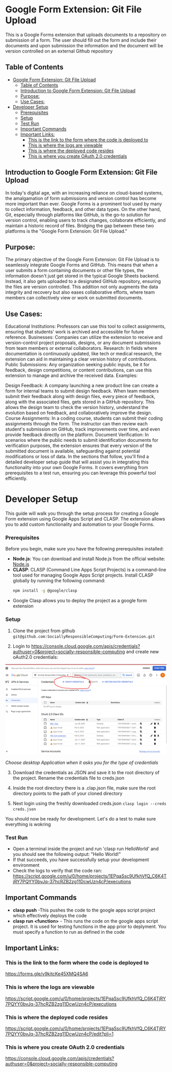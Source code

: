 # Google Form Extension: Git File Upload

This is a Google Forms extension that uploads documents to a repository on submission of a form. The user should fill out the form and include their documents and upon submission the information and the document will be version controlled on an external Github repository

## Table of Contents
- [Google Form Extension: Git File Upload](#google-form-extension-git-file-upload)
  - [Table of Contents](#table-of-contents)
  - [Introduction to Google Form Extension: Git File Upload](#introduction-to-google-form-extension-git-file-upload)
  - [Purpose:](#purpose)
  - [Use Cases:](#use-cases)
- [Developer Setup](#developer-setup)
    - [Prerequisites](#prerequisites)
    - [Setup](#setup)
    - [Test Run](#test-run)
  - [Important Commands](#important-commands)
  - [Important Links:](#important-links)
    - [This is the link to the form where the code is deployed to](#this-is-the-link-to-the-form-where-the-code-is-deployed-to)
    - [This is where the logs are viewable](#this-is-where-the-logs-are-viewable)
    - [This is where the deployed code resides](#this-is-where-the-deployed-code-resides)
    - [This is where you create OAuth 2.0 credentials](#this-is-where-you-create-oauth-20-credentials)

## Introduction to Google Form Extension: Git File Upload

In today's digital age, with an increasing reliance on cloud-based systems, the amalgamation of form submissions and version control has become more important than ever. Google Forms is a prominent tool used by many to collect information, feedback, and other data types. On the other hand, Git, especially through platforms like GitHub, is the go-to solution for version control, enabling users to track changes, collaborate efficiently, and maintain a historic record of files. Bridging the gap between these two platforms is the "Google Form Extension: Git File Upload."

## Purpose:

The primary objective of the Google Form Extension: Git File Upload is to seamlessly integrate Google Forms and GitHub. This means that when a user submits a form containing documents or other file types, the information doesn't just get stored in the typical Google Sheets backend. Instead, it also gets uploaded to a designated GitHub repository, ensuring the files are version controlled. This addition not only augments the data integrity and recovery but also eases collaborative efforts, where team members can collectively view or work on submitted documents.

## Use Cases:

Educational Institutions: Professors can use this tool to collect assignments, ensuring that students' work is archived and accessible for future reference.
Businesses: Companies can utilize the extension to receive and version-control project proposals, designs, or any document submissions from team members or external collaborators.
Research: In fields where documentation is continuously updated, like tech or medical research, the extension can aid in maintaining a clear version history of contributions.
Public Submissions: Any organization seeking public inputs, be it for feedback, design competitions, or content contributions, can use this extension to manage and archive the received data.
Examples:

Design Feedback: A company launching a new product line can create a form for internal teams to submit design feedback. When team members submit their feedback along with design files, every piece of feedback, along with the associated files, gets stored in a GitHub repository. This allows the design team to check the version history, understand the evolution based on feedback, and collaboratively improve the design.
Course Assignments: In a coding course, students can submit their coding assignments through the form. The instructor can then review each student's submission on GitHub, track improvements over time, and even provide feedback directly on the platform.
Document Verification: In scenarios where the public needs to submit identification documents for verification purposes, the extension ensures that every version of the submitted document is available, safeguarding against potential modifications or loss of data.
In the sections that follow, you'll find a detailed developer setup guide that will assist you in integrating this functionality into your own Google Forms. It covers everything from prerequisites to a test run, ensuring you can leverage this powerful tool efficiently.

# Developer Setup

This guide will walk you through the setup process for creating a Google Form extension using Google Apps Script and CLASP. The extension allows you to add custom functionality and automation to your Google Forms.

### Prerequisites

Before you begin, make sure you have the following prerequisites installed:

- **Node.js**: You can download and install Node.js from the official website: [Node.js](https://nodejs.org)
- **CLASP**: CLASP (Command Line Apps Script Projects) is a command-line tool used for managing Google Apps Script projects. Install CLASP globally by running the following command:
  ```bash
  npm install -g @google/clasp
  ```
 - Google Clasp allows you to deploy the project as a google form extension

### Setup

1. Clone the project from github
   `git@github.com:SociallyResponsibleComputing/Form-Extension.git`  

2.  Login to https://console.cloud.google.com/apis/credentials?authuser=0&project=socially-responsible-computing and create new oAuth2.0 credentials:
   
![Image](public/setup01.png)

*Choose desktop Application when it asks you for the type of credentials*

3. Download the credentials as JSON and save it to the root directory of the project. Rename the credentials file to creds.json

4. Inside the root directory there is a .clap.json file, make sure the root directory points to the path of your cloned directory

5. Next login using the freshly downloaded creds.json `clasp login --creds creds.json`

You should now be ready for development. Let's do a test to make sure everything is wokring

### Test Run
- Open a terminal inside the project and run 'clasp run HelloWorld' and you should see the following output: "Hello World!"
- If that succeeds, you have successfully setup your development environment
- Check the logs to verify that the code ran: https://script.google.com/u/0/home/projects/1EPqaSsc9UfkhVfQ_C6K4TjRY7PQYY0bvJq-37hcRZB2zg11DcwUzn4cP/executions

## Important Commands
- **clasp push** -This pushes the code to the google apps script project which effectively deploys the code
- **clasp run \<function>** - This runs the code on the google apps script project. It is used for testing functions in the app prior to deplyment. You must specify a function to run as defined in the code


## Important Links:
### This is the link to the form where the code is deployed to
https://forms.gle/v9kitcKe45XMQ4SA6
### This is where the logs are viewable
https://script.google.com/u/0/home/projects/1EPqaSsc9UfkhVfQ_C6K4TjRY7PQYY0bvJq-37hcRZB2zg11DcwUzn4cP/executions
### This is where the deployed code resides
https://script.google.com/u/0/home/projects/1EPqaSsc9UfkhVfQ_C6K4TjRY7PQYY0bvJq-37hcRZB2zg11DcwUzn4cP/edit?pli=1
### This is where you create OAuth 2.0 credentials
https://console.cloud.google.com/apis/credentials?authuser=0&project=socially-responsible-computing
